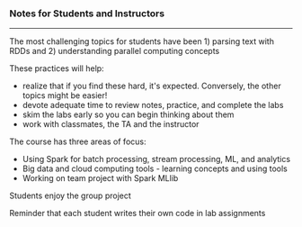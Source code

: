 ### Notes for Students and Instructors

---

The most challenging topics for students have been 1) parsing text with RDDs and 2) understanding parallel computing concepts

These practices will help:

- realize that if you find these hard, it's expected. Conversely, the other topics might be easier!
- devote adequate time to review notes, practice, and complete the labs
- skim the labs early so you can begin thinking about them
- work with classmates, the TA and the instructor

The course has three areas of focus:
- Using Spark for batch processing, stream processing, ML, and analytics
- Big data and cloud computing tools - learning concepts and using tools
- Working on team project with Spark MLlib

Students enjoy the group project

Reminder that each student writes their own code in lab assignments


